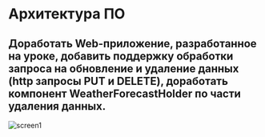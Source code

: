 # Архитектура ПО



## Доработать Web-приложение, разработанное на уроке, добавить поддержку обработки запроса на обновление и удаление данных (http запросы PUT и DELETE), доработать компонент WeatherForecastHolder по части удаления данных.


![screen1](https://github.com/Anatolii76V/Software-architecture/edit/main/HW9/01.png)
